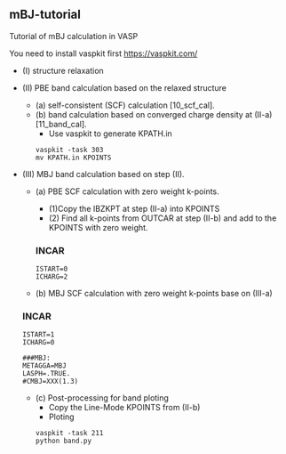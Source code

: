 ## mBJ-tutorial
Tutorial of mBJ calculation in VASP

You need to install vaspkit first
https://vaspkit.com/

* (I) structure relaxation

* (II) PBE band calculation based on the relaxed structure
  * (a) self-consistent (SCF) calculation [10_scf_cal].
  * (b) band calculation based on converged charge density at (II-a) [11_band_cal].
    * Use vaspkit to generate KPATH.in
    ```shell
    vaspkit -task 303
    mv KPATH.in KPOINTS
    ```

* (III) MBJ band calculation based on step (II).
  * (a) PBE SCF calculation with zero weight k-points.
    * (1)Copy the IBZKPT at step (II-a) into KPOINTS
    * (2) Find all k-points from OUTCAR at step (II-b) and add to the KPOINTS with zero weight.
    ### INCAR
    ```shell
    ISTART=0
    ICHARG=2
    ```

  * (b) MBJ SCF calculation with zero weight k-points base on (III-a)
  ### INCAR
  ```shell
  ISTART=1
  ICHARG=0
  
  ###MBJ:
  METAGGA=MBJ
  LASPH=.TRUE.
  #CMBJ=XXX(1.3)
  ```
  
  * (c) Post-processing for band ploting
    * Copy the Line-Mode KPOINTS from (II-b)
    * Ploting 
    ```shell
    vaspkit -task 211
    python band.py
    ```
  
  
